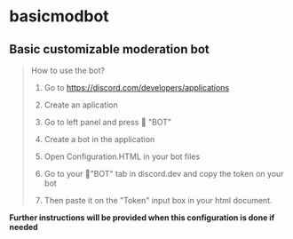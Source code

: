 # basicmodbot

## Basic customizable moderation bot

> How to use the bot?
>
> 1. Go to https://discord.com/developers/applications
>
> 2. Create an aplication
> 
> 3. Go to left panel and press 🤖 "BOT"
>
> 4. Create a bot in the application
>
> 5. Open Configuration.HTML in your bot files
>
> 6. Go to your 🤖"BOT" tab in discord.dev and copy the token on your bot
> 
> 7. Then paste it on the "Token" input box in your html document.

**Further instructions will be provided when this configuration is done if needed**

